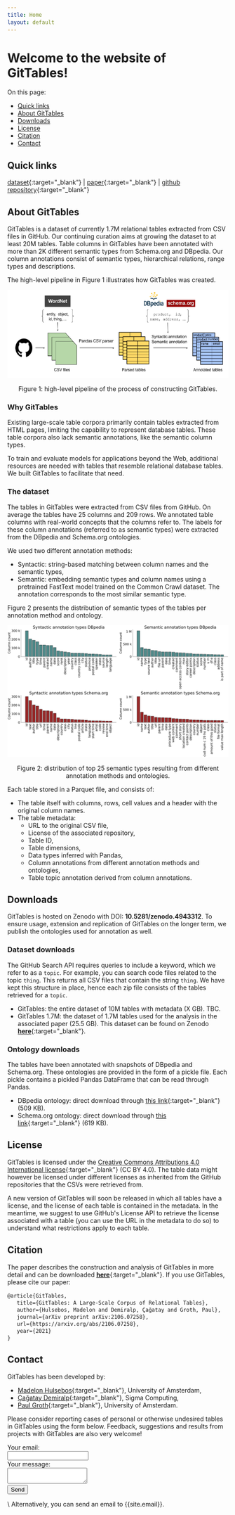 ```yaml
---
title: Home
layout: default
---
```


# Welcome to the website of **GitTables**!

On this page:
- [Quick links](#quick-links)
- [About GitTables](#about-gittables)
- [Downloads](#downloads)
- [License](#license)
- [Citation](#citation)
- [Contact](#contact)

## Quick links

 <!-- prettier-ignore -->
[dataset](https://zenodo.org/record/4943312#.YMcUlzYzZ4I){:target="_blank"} | [paper](https://arxiv.org/pdf/2106.07258){:target="_blank"} | [github repository](https://github.com/madelonhulsebos/gittables){:target="_blank"}


## About GitTables

GitTables is a dataset of currently 1.7M relational tables extracted from CSV files in GitHub. Our continuing curation aims at growing the dataset to at least 20M tables. Table columns in GitTables have been annotated with more than 2K different semantic types from Schema.org and DBpedia. Our column annotations consist of semantic types, hierarchical relations, range types and descriptions.

The high-level pipeline in Figure 1 illustrates how GitTables was created.

<p align="center">
    <img src="images/GitTables_pipeline.png" width="600" height="200"/>
    <figcaption style="text-align:center">Figure 1: high-level pipeline of the process of constructing GitTables.</figcaption>
</p>


### Why GitTables

Existing large-scale table corpora primarily contain tables extracted from HTML pages, limiting the capability to represent database tables. These table corpora also lack semantic annotations, like the semantic column types. 

To train and evaluate models for applications beyond the Web, additional resources are needed with tables that resemble relational database tables. We built GitTables to facilitate that need.


### The dataset

The tables in GitTables were extracted from CSV files from GitHub. On average the tables have 25 columns and 209 rows.
We annotated table columns with real-world concepts that the columns refer to. The labels for these column annotations (referred to as semantic types) were extracted from the DBpedia and Schema.org ontologies.

We used two different annotation methods:
- Syntactic: string-based matching between column names and the semantic types,
- Semantic: embedding semantic types and column names using a pretrained FastText model trained on the Common Crawl dataset. The annotation corresponds to the most similar semantic type.

Figure 2 presents the distribution of semantic types of the tables per annotation method and ontology.

<p align="center">
    <img src="images/column_types_distributions_total.png" width="600" height="300"/>
    <figcaption style="text-align:center">Figure 2: distribution of top 25 semantic types resulting from different annotation methods and ontologies.</figcaption>
</p>

Each table stored in a Parquet file, and consists of:
- The table itself with columns, rows, cell values and a header with the original column names.
- The table metadata:
    - URL to the original CSV file,
    - License of the associated repository,
    - Table ID,
    - Table dimensions,
    - Data types inferred with Pandas,
    - Column annotations from different annotation methods and ontologies,
    - Table topic annotation derived from column annotations.


## Downloads

GitTables is hosted on Zenodo with DOI: **10.5281/zenodo.4943312**. To ensure usage, extension and replication of GitTables on the longer term, we publish the ontologies used for annotation as well. 

### Dataset downloads

The GitHub Search API requires queries to include a keyword, which we refer to as a `topic`. For example, you can search code files related to the topic `thing`. This returns all CSV files that contain the string `thing`. We have kept this structure in place, hence each zip file consists of the tables retrieved for a `topic`.

- GitTables: the entire dataset of 10M tables with metadata (X GB). TBC.
- GitTables 1.7M: the dataset of 1.7M tables used for the analysis in the associated paper (25.5 GB). This dataset can be found on Zenodo [**here**](https://zenodo.org/record/4943312#.YMcUlzYzZ4I){:target="_blank"}.


### Ontology downloads
The tables have been annotated with snapshots of DBpedia and Schema.org. These ontologies are provided in the form of a pickle file. Each pickle contains a pickled Pandas DataFrame that can be read through Pandas.

- DBpedia ontology: direct download through [this link](downloads/dbpedia_20210528.pkl){:target="_blank"} (509 KB).
- Schema.org ontology: direct download through [this link](downloads/schema_20210528.pkl){:target="_blank"} (619 KB).


## License
GitTables is licensed under the [Creative Commons Attributions 4.0 International license](https://creativecommons.org/licenses/by/4.0/){:target="_blank"} (CC BY 4.0). The table data might however be licensed under different licenses as inherited from the GitHub repositories that the CSVs were retrieved from. 

A new version of GitTables will soon be released in which all tables have a license, and the license of each table is contained in the metadata. In the meantime, we suggest to use GitHub's License API to retrieve the license associated with a table (you can use the URL in the metadata to do so) to understand what restrictions apply to each table.


## Citation
The paper describes the construction and analysis of GitTables in more detail and can be downloaded [**here**](https://arxiv.org/pdf/2106.07258.pdf){:target="_blank"}.
If you use GitTables, please cite our paper:

```
@article{GitTables,
   title={GitTables: A Large-Scale Corpus of Relational Tables},
   author={Hulsebos, Madelon and Demiralp, Çağatay and Groth, Paul},
   journal={arXiv preprint arXiv:2106.07258},
   url={https://arxiv.org/abs/2106.07258},
   year={2021}
}
```


## Contact

GitTables has been developed by:
- [Madelon Hulsebos](https://madelonhulsebos.github.io){:target="_blank"}, University of Amsterdam,
- [Çağatay Demiralp](https://hci.stanford.edu/~cagatay/){:target="_blank"}, Sigma Computing,
- [Paul Groth](http://pgroth.com){:target="_blank"}, University of Amsterdam.

Please consider reporting cases of personal or otherwise undesired tables in GitTables using the form below.
Feedback, suggestions and results from projects with GitTables are also very welcome!

<form
  action="https://formspree.io/f/xzbygjng"
  method="POST"
>
  <label>
    Your email:
    <br>
    <input type="email" name="_replyto">
  </label>
  <br>
  <label>
    Your message:
    <br>
    <textarea name="message"></textarea>
  </label>
  <br>
  <button type="submit">Send</button>
</form>

\\
Alternatively, you can send an email to {{site.email}}.
